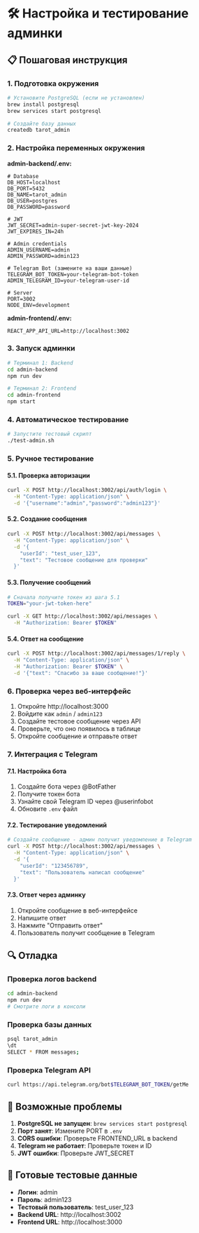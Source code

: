 # 🛠️ Настройка и тестирование админки

## 📋 Пошаговая инструкция

### 1. Подготовка окружения

```bash
# Установите PostgreSQL (если не установлен)
brew install postgresql
brew services start postgresql

# Создайте базу данных
createdb tarot_admin
```

### 2. Настройка переменных окружения

**admin-backend/.env:**
```env
# Database
DB_HOST=localhost
DB_PORT=5432
DB_NAME=tarot_admin
DB_USER=postgres
DB_PASSWORD=password

# JWT
JWT_SECRET=admin-super-secret-jwt-key-2024
JWT_EXPIRES_IN=24h

# Admin credentials
ADMIN_USERNAME=admin
ADMIN_PASSWORD=admin123

# Telegram Bot (замените на ваши данные)
TELEGRAM_BOT_TOKEN=your-telegram-bot-token
ADMIN_TELEGRAM_ID=your-telegram-user-id

# Server
PORT=3002
NODE_ENV=development
```

**admin-frontend/.env:**
```env
REACT_APP_API_URL=http://localhost:3002
```

### 3. Запуск админки

```bash
# Терминал 1: Backend
cd admin-backend
npm run dev

# Терминал 2: Frontend
cd admin-frontend
npm start
```

### 4. Автоматическое тестирование

```bash
# Запустите тестовый скрипт
./test-admin.sh
```

### 5. Ручное тестирование

#### 5.1. Проверка авторизации
```bash
curl -X POST http://localhost:3002/api/auth/login \
  -H "Content-Type: application/json" \
  -d '{"username":"admin","password":"admin123"}'
```

#### 5.2. Создание сообщения
```bash
curl -X POST http://localhost:3002/api/messages \
  -H "Content-Type: application/json" \
  -d '{
    "userId": "test_user_123",
    "text": "Тестовое сообщение для проверки"
  }'
```

#### 5.3. Получение сообщений
```bash
# Сначала получите токен из шага 5.1
TOKEN="your-jwt-token-here"

curl -X GET http://localhost:3002/api/messages \
  -H "Authorization: Bearer $TOKEN"
```

#### 5.4. Ответ на сообщение
```bash
curl -X POST http://localhost:3002/api/messages/1/reply \
  -H "Content-Type: application/json" \
  -H "Authorization: Bearer $TOKEN" \
  -d '{"text": "Спасибо за ваше сообщение!"}'
```

### 6. Проверка через веб-интерфейс

1. Откройте http://localhost:3000
2. Войдите как `admin` / `admin123`
3. Создайте тестовое сообщение через API
4. Проверьте, что оно появилось в таблице
5. Откройте сообщение и отправьте ответ

### 7. Интеграция с Telegram

#### 7.1. Настройка бота
1. Создайте бота через @BotFather
2. Получите токен бота
3. Узнайте свой Telegram ID через @userinfobot
4. Обновите `.env` файл

#### 7.2. Тестирование уведомлений
```bash
# Создайте сообщение - админ получит уведомление в Telegram
curl -X POST http://localhost:3002/api/messages \
  -H "Content-Type: application/json" \
  -d '{
    "userId": "123456789",
    "text": "Пользователь написал сообщение"
  }'
```

#### 7.3. Ответ через админку
1. Откройте сообщение в веб-интерфейсе
2. Напишите ответ
3. Нажмите "Отправить ответ"
4. Пользователь получит сообщение в Telegram

## 🔍 Отладка

### Проверка логов backend
```bash
cd admin-backend
npm run dev
# Смотрите логи в консоли
```

### Проверка базы данных
```bash
psql tarot_admin
\dt
SELECT * FROM messages;
```

### Проверка Telegram API
```bash
curl https://api.telegram.org/bot$TELEGRAM_BOT_TOKEN/getMe
```

## 🚨 Возможные проблемы

1. **PostgreSQL не запущен**: `brew services start postgresql`
2. **Порт занят**: Измените PORT в `.env`
3. **CORS ошибки**: Проверьте FRONTEND_URL в backend
4. **Telegram не работает**: Проверьте токен и ID
5. **JWT ошибки**: Проверьте JWT_SECRET

## 📱 Готовые тестовые данные

- **Логин**: admin
- **Пароль**: admin123
- **Тестовый пользователь**: test_user_123
- **Backend URL**: http://localhost:3002
- **Frontend URL**: http://localhost:3000
